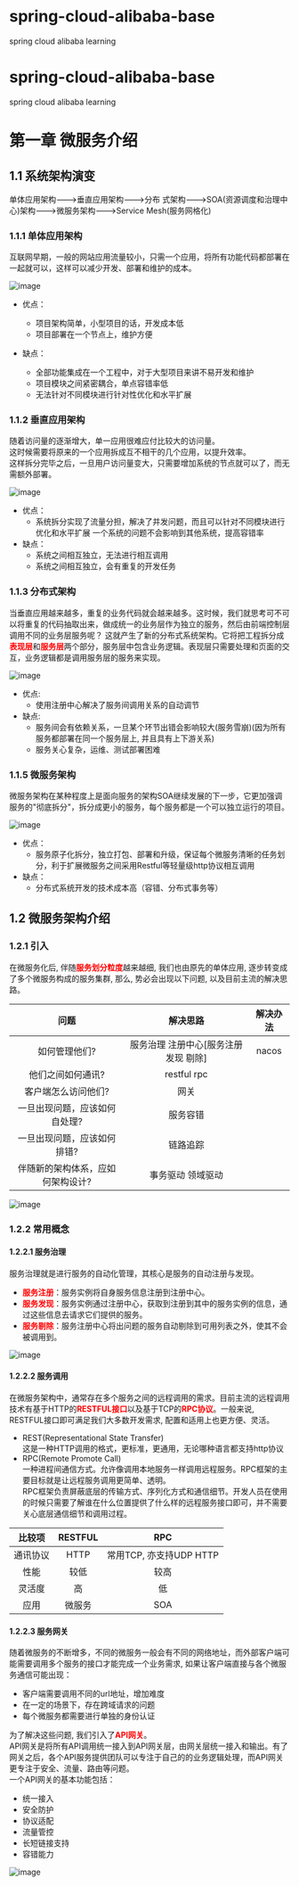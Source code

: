 <link rel="stylesheet" type="text/css" href="style.css">

# spring-cloud-alibaba-base
spring cloud alibaba learning

# spring-cloud-alibaba-base
spring cloud alibaba learning

# 第一章 微服务介绍
## 1.1 系统架构演变
单体应用架构--->垂直应用架构--->分布 式架构--->SOA(资源调度和治理中心)架构--->微服务架构--->Service Mesh(服务网格化)  
### 1.1.1 单体应用架构
互联网早期，一般的网站应用流量较小，只需一个应用，将所有功能代码都部署在一起就可以，这样可以减少开发、部署和维护的成本。   

![image](https://user-images.githubusercontent.com/37357447/148877457-e20d81ea-4bd5-4fa0-92e1-5678b69eef8f.png)

+ 优点：
    + 项目架构简单，小型项目的话，开发成本低
    + 项目部署在一个节点上，维护方便  

+ 缺点：
    + 全部功能集成在一个工程中，对于大型项目来讲不易开发和维护
    + 项目模块之间紧密耦合，单点容错率低
    + 无法针对不同模块进行针对性优化和水平扩展
### 1.1.2 垂直应用架构
随着访问量的逐渐增大，单一应用很难应付比较大的访问量。  
这时候需要将原来的一个应用拆成互不相干的几个应用，以提升效率。  
这样拆分完毕之后，一旦用户访问量变大，只需要增加系统的节点就可以了，而无需额外部署。  

![image](https://user-images.githubusercontent.com/37357447/148905888-9da0a5d0-9ce4-40ec-aadd-654f4807bc9f.png)

+ 优点：
    + 系统拆分实现了流量分担，解决了并发问题，而且可以针对不同模块进行优化和水平扩展 一个系统的问题不会影响到其他系统，提高容错率
+ 缺点：
    + 系统之间相互独立，无法进行相互调用
    + 系统之间相互独立，会有重复的开发任务

### 1.1.3 分布式架构
当垂直应用越来越多，重复的业务代码就会越来越多。这时候，我们就思考可不可以将重复的代码抽取出来，做成统一的业务层作为独立的服务，然后由前端控制层调用不同的业务层服务呢？ 
这就产生了新的分布式系统架构。它将把工程拆分成<b style='color:red'>表现层</b>和<b style='color:red'>服务层</b>两个部分，服务层中包含业务逻辑。表现层只需要处理和页面的交互，业务逻辑都是调用服务层的服务来实现。  

![image](https://user-images.githubusercontent.com/37357447/148906950-7bd61a3d-1a7c-4a47-891a-8f9f23e11835.png)

+ 优点:
    + 使用注册中心解决了服务间调用关系的自动调节
+ 缺点:
    + 服务间会有依赖关系，一旦某个环节出错会影响较大(服务雪崩)(因为所有服务都部署在同一个服务层上, 并且具有上下游关系)
    + 服务关心复杂，运维、测试部署困难

### 1.1.5 微服务架构
微服务架构在某种程度上是面向服务的架构SOA继续发展的下一步，它更加强调服务的"彻底拆分"，拆分成更小的服务，每个服务都是一个可以独立运行的项目。  

![image](https://user-images.githubusercontent.com/37357447/148908164-33024b85-cf76-405e-93a7-0cc3f17e385c.png)

+ 优点：
    + 服务原子化拆分，独立打包、部署和升级，保证每个微服务清晰的任务划分，利于扩展微服务之间采用Restful等轻量级http协议相互调用
+ 缺点：
    + 分布式系统开发的技术成本高（容错、分布式事务等）

## 1.2 微服务架构介绍
### 1.2.1 引入
在微服务化后, 伴随<b style='color:red'>服务划分粒度</b>越来越细, 我们也由原先的单体应用, 逐步转变成了多个微服务构成的服务集群, 那么, 势必会出现以下问题, 以及目前主流的解决思路。
<div class='table-center'>

|问题|解决思路|解决办法|
|:-:|:-:|:-:|
|如何管理他们?|服务治理 注册中心[服务注册 发现 剔除]|nacos|
|他们之间如何通讯?|restful rpc||
|客户端怎么访问他们?|网关||
|一旦出现问题，应该如何自处理?|服务容错||
|一旦出现问题，应该如何排错?|链路追踪||
|伴随新的架构体系，应如何架构设计?|事务驱动 领域驱动||  
</div>

![image](https://user-images.githubusercontent.com/37357447/148911880-67edd711-a1cb-4a5d-b8e9-546038b48fa0.png)

### 1.2.2 常用概念
#### 1.2.2.1 服务治理
服务治理就是进行服务的自动化管理，其核心是服务的自动注册与发现。  
+ <b style='color:red'>服务注册</b>：服务实例将自身服务信息注册到注册中心。  
+ <b style='color:red'>服务发现</b>：服务实例通过注册中心，获取到注册到其中的服务实例的信息，通过这些信息去请求它们提供的服务。  
+ <b style='color:red'>服务剔除</b>：服务注册中心将出问题的服务自动剔除到可用列表之外，使其不会被调用到。  

![image](https://user-images.githubusercontent.com/37357447/148913750-13ef5a3a-bfaa-4dd3-b824-e39b49f16276.png)

#### 1.2.2.2 服务调用
在微服务架构中，通常存在多个服务之间的远程调用的需求。目前主流的远程调用技术有基于HTTP的<b style='color:red'>RESTFUL接口</b>以及基于TCP的<b style='color:red'>RPC协议</b>。一般来说, RESTFUL接口即可满足我们大多数开发需求, 配置和适用上也更方便、灵活。
+ REST(Representational State Transfer)  
这是一种HTTP调用的格式，更标准，更通用，无论哪种语言都支持http协议
+ RPC(Remote Promote Call)  
一种进程间通信方式。允许像调用本地服务一样调用远程服务。RPC框架的主要目标就是让远程服务调用更简单、透明。  
RPC框架负责屏蔽底层的传输方式、序列化方式和通信细节。开发人员在使用的时候只需要了解谁在什么位置提供了什么样的远程服务接口即可，并不需要关心底层通信细节和调用过程。  
<div class='table-center'>

|比较项|RESTFUL|RPC|
|:-:|:-:|:-:|
|通讯协议|HTTP|常用TCP, 亦支持UDP HTTP|
|性能|较低|较高|
|灵活度|高|低|
|应用|微服务|SOA|
</div>

#### 1.2.2.3 服务网关
随着微服务的不断增多，不同的微服务一般会有不同的网络地址，而外部客户端可能需要调用多个服务的接口才能完成一个业务需求, 如果让客户端直接与各个微服务通信可能出现：
+ 客户端需要调用不同的url地址，增加难度
+ 在一定的场景下，存在跨域请求的问题                                    
+ 每个微服务都需要进行单独的身份认证  

为了解决这些问题, 我们引入了<b style='color:red'>API网关</b>。  
API网关是将所有API调用统一接入到API网关层，由网关层统一接入和输出。有了网关之后，各个API服务提供团队可以专注于自己的的业务逻辑处理，而API网关更专注于安全、流量、路由等问题。  
一个API网关的基本功能包括：
+ 统一接入
+ 安全防护
+ 协议适配
+ 流量管控
+ 长短链接支持
+ 容错能力

![image](https://user-images.githubusercontent.com/37357447/148919726-5e2e391e-57c0-4398-9813-4796e7532cea.png)






































